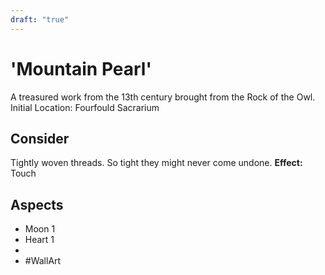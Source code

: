 ```yaml
---
draft: "true"
---
```

# 'Mountain Pearl'
A treasured work from the 13th century brought from the Rock of the Owl. 
Initial Location: Fourfould Sacrarium
## Consider
Tightly woven threads. So tight they might never come undone.
**Effect:** Touch
## Aspects
- Moon 1
- Heart 1
-  
- #WallArt